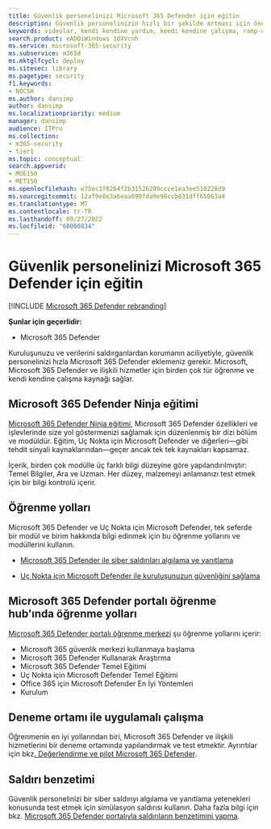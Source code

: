 ```yaml
---
title: Güvenlik personelinizi Microsoft 365 Defender için eğitin
description: Güvenlik personelinizin hızlı bir şekilde artması için önemli eğitim kaynaklarına ulaşın.
keywords: videolar, kendi kendine yardım, kendi kendine çalışma, ramp-up, yönerge, kurslar, öğrenme yolu, Microsoft Learn, kurs, kurslar, SecOps, güvenlik analisti
search.product: eADQiWindows 10XVcnh
ms.service: microsoft-365-security
ms.subservice: m365d
ms.mktglfcycl: deploy
ms.sitesec: library
ms.pagetype: security
f1.keywords:
- NOCSH
ms.author: dansimp
author: dansimp
ms.localizationpriority: medium
manager: dansimp
audience: ITPro
ms.collection:
- m365-security
- tier1
ms.topic: conceptual
search.appverid:
- MOE150
- MET150
ms.openlocfilehash: e75ec1f0264f2b31526209ccce1ea3ee510228d9
ms.sourcegitcommit: 12af9e8e3a6eaa090fda9e98ccb831dff65863a4
ms.translationtype: MT
ms.contentlocale: tr-TR
ms.lasthandoff: 09/27/2022
ms.locfileid: "68060834"
---
```

# <a name="train-your-security-staff-for-microsoft-365-defender"></a>Güvenlik personelinizi Microsoft 365 Defender için eğitin

[!INCLUDE [Microsoft 365 Defender rebranding](../includes/microsoft-defender.md)]

**Şunlar için geçerlidir:**
- Microsoft 365 Defender

Kuruluşunuzu ve verilerini saldırganlardan korumanın aciliyetiyle, güvenlik personelinizi hızla Microsoft 365 Defender eklemeniz gerekir. Microsoft, Microsoft 365 Defender ve ilişkili hizmetler için birden çok tür öğrenme ve kendi kendine çalışma kaynağı sağlar.


## <a name="microsoft-365-defender-ninja-training"></a>Microsoft 365 Defender Ninja eğitimi

[Microsoft 365 Defender Ninja eğitimi](https://techcommunity.microsoft.com/t5/microsoft-365-defender/become-a-microsoft-365-defender-ninja/ba-p/1789376), Microsoft 365 Defender özellikleri ve işlevlerinde size yol göstermenizi sağlamak için düzenlenmiş bir dizi bölüm ve modüldür. Eğitim, Uç Nokta için Microsoft Defender ve diğerleri&mdash;gibi tehdit sinyali kaynaklarından&mdash;geçer ancak tek tek kaynakları kapsamaz. 

İçerik, birden çok modülle üç farklı bilgi düzeyine göre yapılandırılmıştır: Temel Bilgiler, Ara ve Uzman. Her düzey, malzemeyi anlamanızı test etmek için bir bilgi kontrolü içerir.

## <a name="learning-paths"></a>Öğrenme yolları

Microsoft 365 Defender ve Uç Nokta için Microsoft Defender, tek seferde bir modül ve birim hakkında bilgi edinmek için bu öğrenme yollarını ve modüllerini kullanın.

 - [Microsoft 365 Defender ile siber saldırıları algılama ve yanıtlama](/training/paths/defender-detect-respond/)

 - [Uç Nokta için Microsoft Defender ile kuruluşunuzun güvenliğini sağlama](/training/paths/defender-endpoint-fundamentals/)  


## <a name="learning-paths-in-the-microsoft-365-defender-portal-learning-hub"></a>Microsoft 365 Defender portalı öğrenme hub'ında öğrenme yolları

[Microsoft 365 Defender portalı öğrenme merkezi](https://security.microsoft.com/learning) şu öğrenme yollarını içerir:

- Microsoft 365 güvenlik merkezi kullanmaya başlama
- Microsoft 365 Defender Kullanarak Araştırma
- Microsoft 365 Defender Temel Eğitimi
- Uç Nokta için Microsoft Defender Temel Eğitimi
- Office 365 için Microsoft Defender En İyi Yöntemleri
- Kurulum

## <a name="hands-on-with-a-trial-environment"></a>Deneme ortamı ile uygulamalı çalışma

Öğrenmenin en iyi yollarından biri, Microsoft 365 Defender ve ilişkili hizmetlerini bir deneme ortamında yapılandırmak ve test etmektir. Ayrıntılar için bkz[. Değerlendirme ve pilot Microsoft 365 Defender](eval-overview.md).

## <a name="simulating-an-attack"></a>Saldırı benzetimi

Güvenlik personelinizi bir siber saldırıyı algılama ve yanıtlama yetenekleri konusunda test etmek için simülasyon saldırısı kullanın. Daha fazla bilgi için bkz. [Microsoft 365 Defender portalıyla saldırıların benzetimini yapma](eval-defender-investigate-respond-simulate-attack.md#simulate-attacks-with-the-microsoft-365-defender-portal). 
